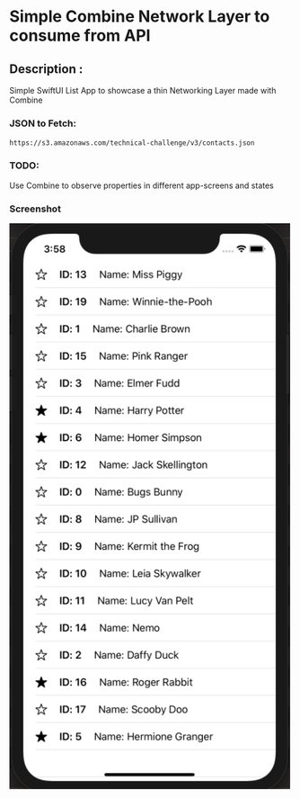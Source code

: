 # Simple Combine Network Layer to consume from API



## Description : 

Simple SwiftUI List App to showcase a thin Networking Layer made with Combine

### JSON to Fetch:

```
https://s3.amazonaws.com/technical-challenge/v3/contacts.json
```

### TODO: 
Use Combine to observe properties in different app-screens and states


### Screenshot

<img src="img.png" width="500"/>
